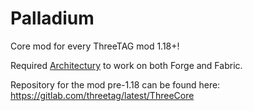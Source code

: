 # Palladium

Core mod for every ThreeTAG mod 1.18+!

Required [Architectury](https://github.com/architectury/architectury-api) to work on both Forge and Fabric.

Repository for the mod pre-1.18 can be found here:
https://gitlab.com/threetag/latest/ThreeCore